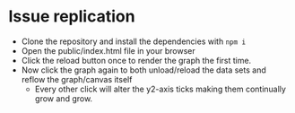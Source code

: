 # Issue replication
  - Clone the repository and install the dependencies with `npm i`
  - Open the public/index.html file in your browser
  - Click the reload button once to render the graph the first time.
  - Now click the graph again to both unload/reload the data sets and reflow the graph/canvas itself
    - Every other click will alter the y2-axis ticks making them continually grow and grow.
